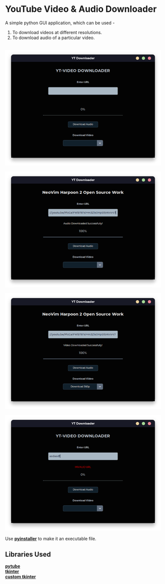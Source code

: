 # YouTube Video & Audio Downloader

A simple python GUI application, which can be used - <br>
1. To download videos at different resolutions.<br>
2. To download audio of a particular video. <br> <br>

![Application Screenshot](app.png) <br> <br>
![Audio Downloaded Successfully Screenshot](app1.png) <br> <br>
![Video Downloader Successfully Screenshot](app2.png) <br> <br>
![Invalid URL](app3.png) <br>

Use [**pyinstaller**](https://pypi.org/project/pyinstaller/) to make it an executable file.

## Libraries Used
[**pytube**](https://github.com/pytube/pytube) <br>
[**tkinter**](https://docs.python.org/3/library/tkinter.html) <br>
[**custom tkinter**](https://github.com/TomSchimansky/CustomTkinter) <br>
